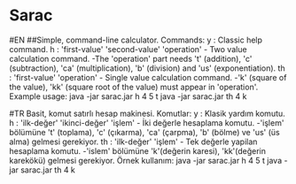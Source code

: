 # Sarac

#EN
##Simple, command-line calculator.
Commands:
y  : Classic help command.
h  : 'first-value' 'second-value' 'operation' - Two value calculation command.
 -The 'operation' part needs 't' (addition), 'c' (subtraction), 'ca' (multiplication), 'b' (division) and 'us' (exponentiation).
th : 'first-value' 'operation' - Single value calculation command.
 -'k' (square of the value), 'kk' (square root of the value) must appear in 'operation'.
Example usage: 
 java -jar sarac.jar h 4 5 t
 java -jar sarac.jar th 4 k
 
#TR
Basit, komut satırlı hesap makinesi.
Komutlar:
y  : Klasik yardım komutu.
h  : 'ilk-değer' 'ikinci-değer' 'işlem' - İki değerle hesaplama komutu.
 -'işlem' bölümüne 't' (toplama), 'c' (çıkarma), 'ca' (çarpma), 'b' (bölme) ve 'us' (üs alma) gelmesi gerekiyor.
th : 'ilk-değer' 'işlem' - Tek değerle yapilan hesaplama komutu.
 -'islem' bölümüne 'k'(değerin karesi), 'kk'(değerin karekökü) gelmesi gerekiyor.
Örnek kullanım: 
 java -jar sarac.jar h 4 5 t
 java -jar sarac.jar th 4 k
